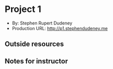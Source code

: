 # Project 1
+ By: Stephen Rupert Dudeney
+ Production URL: <http://p1.stephendudeney.me>

## Outside resources


## Notes for instructor

